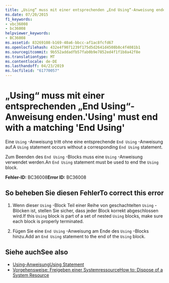 ```yaml
---
title: „Using“ muss mit einer entsprechenden „End Using“-Anweisung enden.
ms.date: 07/20/2015
f1_keywords:
- vbc36008
- bc36008
helpviewer_keywords:
- BC36008
ms.assetid: 83269108-b169-40a6-bbcc-af1ac8fcfd67
ms.openlocfilehash: 432e4f9071239f175d5d2641d4508b8c4f4081b1
ms.sourcegitcommit: 9b552addadfb57fab0b9e7852ed4f1f1b8a42f8e
ms.translationtype: MT
ms.contentlocale: de-DE
ms.lasthandoff: 04/23/2019
ms.locfileid: "61770057"
---
```

# <a name="using-must-end-with-a-matching-end-using"></a><span data-ttu-id="ddeff-102">„Using“ muss mit einer entsprechenden „End Using“-Anweisung enden.</span><span class="sxs-lookup"><span data-stu-id="ddeff-102">'Using' must end with a matching 'End Using'</span></span>
<span data-ttu-id="ddeff-103">Eine `Using` -Anweisung tritt ohne eine entsprechende `End Using` -Anweisung auf.</span><span class="sxs-lookup"><span data-stu-id="ddeff-103">A `Using` statement occurs without a corresponding `End Using` statement.</span></span>  
  
 <span data-ttu-id="ddeff-104">Zum Beenden des `End Using` -Blocks muss eine `Using` -Anweisung verwendet werden.</span><span class="sxs-lookup"><span data-stu-id="ddeff-104">An `End Using` statement must be used to end the `Using` block.</span></span>  
  
 <span data-ttu-id="ddeff-105">**Fehler-ID:** BC36008</span><span class="sxs-lookup"><span data-stu-id="ddeff-105">**Error ID:** BC36008</span></span>  
  
## <a name="to-correct-this-error"></a><span data-ttu-id="ddeff-106">So beheben Sie diesen Fehler</span><span class="sxs-lookup"><span data-stu-id="ddeff-106">To correct this error</span></span>  
  
1. <span data-ttu-id="ddeff-107">Wenn dieser `Using` -Block Teil einer Reihe von geschachtelten `Using` -Blöcken ist, stellen Sie sicher, dass jeder Block korrekt abgeschlossen wird.</span><span class="sxs-lookup"><span data-stu-id="ddeff-107">If this `Using` block is part of a set of nested `Using` blocks, make sure each block is properly terminated.</span></span>  
  
2. <span data-ttu-id="ddeff-108">Fügen Sie eine `End Using` -Anweisung am Ende des `Using` -Blocks hinzu.</span><span class="sxs-lookup"><span data-stu-id="ddeff-108">Add an `End Using` statement to the end of the `Using` block.</span></span>  
  
## <a name="see-also"></a><span data-ttu-id="ddeff-109">Siehe auch</span><span class="sxs-lookup"><span data-stu-id="ddeff-109">See also</span></span>

- [<span data-ttu-id="ddeff-110">Using-Anweisung</span><span class="sxs-lookup"><span data-stu-id="ddeff-110">Using Statement</span></span>](../../visual-basic/language-reference/statements/using-statement.md)
- [<span data-ttu-id="ddeff-111">Vorgehensweise: Freigeben einer Systemressource</span><span class="sxs-lookup"><span data-stu-id="ddeff-111">How to: Dispose of a System Resource</span></span>](../../visual-basic/programming-guide/language-features/control-flow/how-to-dispose-of-a-system-resource.md)
